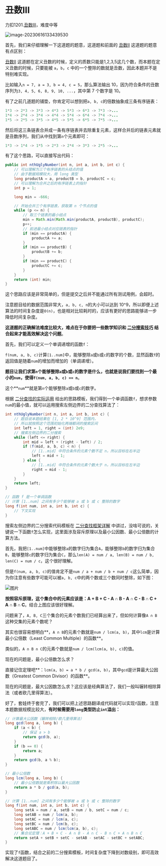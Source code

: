 # 丑数III

力扣1201.[丑数III](https://leetcode.cn/problems/ugly-number-iii/)，难度中等

![image-20230616133439530](https://raw.githubusercontent.com/lqyspace/mypic/master/PicBed/202306161334381.png)

首先，我们来仔细理解一下这道题的题意，这道题和前面的 [丑数II](https://leetcode.cn/problems/ugly-number-ii/submissions/) 这道题的题意有点区别：

[丑数II](https://leetcode.cn/problems/ugly-number-ii/submissions/) 这道题在定义丑数的时候，定义的质数只能是1,2,3,5这几个数，而本题在定义丑数的时候，只要能被 `a`，`b`，`c` 中的一个整除的数就是丑数，因此本题并不是特别难实现。

比如输入`n = 7, a = 3, b = 4, c = 5`，那么算法输出 10，因为符合条件的丑数序列为`3, 4, 5, 6, 8, 9, 10, ...`，其中第 7 个数字是 10。

有了之前几道题的铺垫，你肯定可以想到把`a, b, c`的倍数抽象成三条有序链表：

```java
1*3 -> 2*3 -> 3*3 -> 4*3 -> 5*3 -> 6*3 -> 7*3 ->...
1*4 -> 2*4 -> 3*4 -> 4*4 -> 5*4 -> 6*4 -> 7*4 ->...
1*5 -> 2*5 -> 3*5 -> 4*5 -> 5*5 -> 6*5 -> 7*5 ->...
```

然后将这三条链表合并成一条有序链表并去除重复元素，这样合并后的链表元素就是丑数序列，我们从中找到第`n`个元素即可：

```java
1*3 -> 1*4 -> 1*5 -> 2*3 -> 2*4 -> 3*3 -> 2*5 ->...
```

有了这个思路，可以直接写出代码：

```java
public int nthUglyNumber(int n, int a, int b, int c) {
    // 可以理解为三个有序链表的头结点的值
    // 由于数据规模较大，用 long 类型
    long productA = a, productB = b, productC = c;
    // 可以理解为合并之后的有序链表上的指针
    int p = 1;

    long min = -666;

    // 开始合并三个有序链表，获取第 n 个节点的值
    while (p <= n) {
        // 取三个链表的最小结点
        min = Math.min(Math.min(productA, productB), productC);
        p++;
        // 前进最小结点对应链表的指针
        if (min == productA) {
            productA += a;
        }
        if (min == productB) {
            productB += b;
        }
        if (min == productC) {
            productC += c;
        }
    }
    return (int) min;
}
```

这个思路应该是非常简单的，但是提交之后并不能通过所有测试用例，会超时。

注意题目给的数据范围非常大，`a, b, c, n`的大小可以达到 10^9，所以即便上述算法的时间复杂度是`O(n)`，也是相对比较耗时的，应该有更好的思路能够进一步降低时间复杂度。

**这道题的正确解法难度比较大，难点在于你要把一些数学知识和 [二分搜索技巧](https://mp.weixin.qq.com/s?__biz=MzAxODQxMDM0Mw==&mid=2247485044&idx=1&sn=e6b95782141c17abe206bfe2323a4226&scene=21#wechat_redirect) 结合起来才能高效解决这个问题**。

首先，我们可以定义一个单调递增的函数`f`：

`f(num, a, b, c)`计算`[1..num]`中，能够整除`a`或`b`或`c`的数字的个数，显然函数`f`的返回值是随着`num`的增加而增加的（单调递增）。

**题目让我们求第`n`个能够整除`a`或`b`或`c`的数字是什么，也就是说我们要找到一个最小的`num`，使得`f(num, a, b, c) == n`**。

这个**`num`**就是第`n`个能够整除`a`或`b`或`c`的数字。

根据 [二分查找的实际运用](https://mp.weixin.qq.com/s?__biz=MzAxODQxMDM0Mw==&mid=2247496627&idx=1&sn=84d01f9f73566a7c686bc2be25350de0&scene=21#wechat_redirect) 给出的思路模板，我们得到一个单调函数`f`，想求参数`num`的最小值，就可以运用搜索左侧边界的二分查找算法了：

```java
int nthUglyNumber(int n, int a, int b, int c) {
    // 题目说本题结果在 [1, 2 * 10^9] 范围内，
    // 所以就按照这个范围初始化两端都闭的搜索区间
    int left = 1, right = (int) 2e9;
    // 搜索左侧边界的二分搜索
    while (left <= right) {
        int mid = left + (right - left) / 2;
        if (f(mid, a, b, c) < n) {
            // [1..mid] 中符合条件的元素个数不足 n，所以目标在右半边
            left = mid + 1;
        } else {
            // [1..mid] 中符合条件的元素个数大于 n，所以目标在左半边
            right = mid - 1;
        }
    }
    return left;
}

// 函数 f 是一个单调函数
// 计算 [1..num] 之间有多少个能够被 a 或 b 或 c 整除的数字
long f(int num, int a, int b, int c) {
    // 下文实现
}
```

搜索左侧边界的二分搜索代码模板在 [二分查找框架详解](https://mp.weixin.qq.com/s?__biz=MzAxODQxMDM0Mw==&mid=2247485044&idx=1&sn=e6b95782141c17abe206bfe2323a4226&scene=21#wechat_redirect) 中讲过，没啥可说的，关键说一下函数`f`怎么实现，这里面涉及容斥原理以及最小公因数、最小公倍数的计算方法。

首先，我把`[1..num]`中能够整除`a`的数字归为集合`A`，能够整除`b`的数字归为集合`B`，能够整除`c`的数字归为集合`C`，那么`len(A) = num / a, len(B) = num / b, len(C) = num / c`，这个很好理解。

但是`f(num, a, b, c)`的值肯定不是`num / a + num / b + num / c`这么简单，因为你注意有些数字可能可以被`a, b, c`中的两个数或三个数同时整除，如下图：

![图片](https://raw.githubusercontent.com/lqyspace/mypic/master/PicBed/202306191718373.jpeg)

**按照容斥原理，这个集合中的元素应该是：A + B + C - A ∩ B - A ∩ C - B ∩ C + A ∩ B ∩ C**。结合上图应该很好理解。

问题来了，`A, B, C`三个集合的元素个数我们已经算出来了，但如何计算像`A ∩ B`这种交集的元素个数呢？

其实也很容易想明白**，`A ∩ B`的元素个数就是`num / lcm(a, b)`，其中`lcm`是计算最小公倍数（Least Common Multiple）的函数**。

类似的，`A ∩ B ∩ C`的元素个数就是`num / lcm(lcm(a, b), c)`的值。

现在的问题是，最小公倍数怎么求？

直接记住定理吧**：`lcm(a, b) = a * b / gcd(a, b)`，其中`gcd`是计算最大公因数（Greatest Common Divisor）的函数**。

现在的问题是，最大公因数怎么求？这应该是经典算法了，我们一般叫辗转相除算法（或者欧几里得算法）。

好了，套娃终于套完了，我们可以把上述思路翻译成代码就可以实现`f`函数，注意本题数据规模比较大，**有时候需要用`long`类型防止`int`溢出：**

```java
// 计算最大公因数（辗转相除/欧几里得算法）
long gcd(long a, long b) {
    if (a < b) {
        // 保证 a > b
        return gcd(b, a);
    }
    if (b == 0) {
        return a;
    }
    return gcd(b, a % b);
}

// 最小公倍数
long lcm(long a, long b) {
    // 最小公倍数就是乘积除以最大公因数
    return a * b / gcd(a, b);
}

// 计算 [1..num] 之间有多少个能够被 a 或 b 或 c 整除的数字
long f(int num, int a, int b, int c) {
    long setA = num / a, setB = num / b, setC = num / c;
    long setAB = num / lcm(a, b);
    long setAC = num / lcm(a, c);
    long setBC = num / lcm(b, c);
    long setABC = num / lcm(lcm(a, b), c);
    // 集合论定理：A + B + C - A ∩ B - A ∩ C - B ∩ C + A ∩ B ∩ C
    return setA + setB + setC - setAB - setAC - setBC + setABC;
}
```

实现了`f`函数，结合之前的二分搜索模板，时间复杂度下降到对数级别，即可高效解决这道题目了。



































